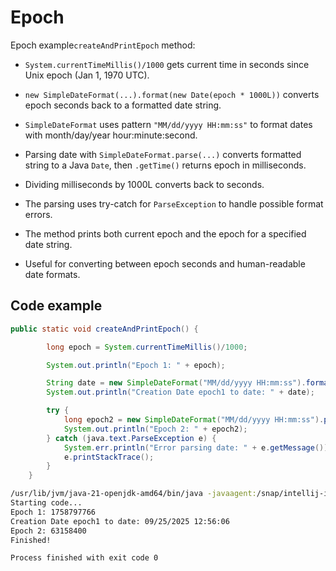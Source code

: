 # Epoch

Epoch example`createAndPrintEpoch` method:

- `System.currentTimeMillis()/1000` gets current time in seconds since Unix epoch (Jan 1, 1970 UTC).

- `new SimpleDateFormat(...).format(new Date(epoch * 1000L))` converts epoch seconds back to a formatted date string.

- `SimpleDateFormat` uses pattern `"MM/dd/yyyy HH:mm:ss"` to format dates with month/day/year hour:minute:second.

- Parsing date with `SimpleDateFormat.parse(...)` converts formatted string to a Java `Date`, then `.getTime()` returns epoch in milliseconds.

- Dividing milliseconds by 1000L converts back to seconds.

- The parsing uses try-catch for `ParseException` to handle possible format errors.

- The method prints both current epoch and the epoch for a specified date string.

- Useful for converting between epoch seconds and human-readable date formats.



## Code example

```java
public static void createAndPrintEpoch() {

        long epoch = System.currentTimeMillis()/1000;

        System.out.println("Epoch 1: " + epoch);

        String date = new SimpleDateFormat("MM/dd/yyyy HH:mm:ss").format(new Date(epoch * 1000L));
        System.out.println("Creation Date epoch1 to date: " + date);

        try {
            long epoch2 = new SimpleDateFormat("MM/dd/yyyy HH:mm:ss").parse("01/02/1972 01:00:00").getTime() / 1000L;
            System.out.println("Epoch 2: " + epoch2);
        } catch (java.text.ParseException e) {
            System.err.println("Error parsing date: " + e.getMessage());
            e.printStackTrace();
        }
    }
```

```bash
/usr/lib/jvm/java-21-openjdk-amd64/bin/java -javaagent:/snap/intellij-idea-community/631/lib/idea_rt.jar=44703 -Dfile.encoding=UTF-8 -Dsun.stdout.encoding=UTF-8 -Dsun.stderr.encoding=UTF-8 -classpath /home/albert/MyProjects/Sandbox/rentingCarTest/rentingCar/target/classes:/home/albert/.m2/repository/com/github/javafaker/javafaker/1.0.2/javafaker-1.0.2.jar:/home/albert/.m2/repository/org/apache/commons/commons-lang3/3.5/commons-lang3-3.5.jar:/home/albert/.m2/repository/org/yaml/snakeyaml/1.23/snakeyaml-1.23-android.jar:/home/albert/.m2/repository/com/github/mifmif/generex/1.0.2/generex-1.0.2.jar:/home/albert/.m2/repository/dk/brics/automaton/automaton/1.11-8/automaton-1.11-8.jar org.example.App
Starting code...
Epoch 1: 1758797766
Creation Date epoch1 to date: 09/25/2025 12:56:06
Epoch 2: 63158400
Finished!

Process finished with exit code 0
```
